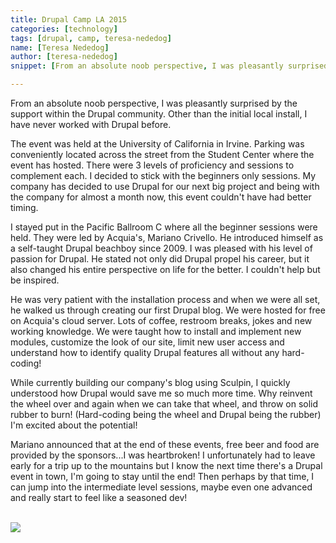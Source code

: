 ```yaml
---
title: Drupal Camp LA 2015
categories: [technology]
tags: [drupal, camp, teresa-nededog]
name: [Teresa Nededog]
author: [teresa-nededog]
snippet: [From an absolute noob perspective, I was pleasantly surprised by the support within the Drupal community.]

---
```


From an absolute noob perspective, I was pleasantly surprised by the support within the Drupal community.  Other than the initial local install, I have never worked with Drupal before.  

The event was held at the University of California in Irvine. Parking was conveniently located across the street from the Student Center where the event has hosted. There were 3 levels of proficiency and sessions to complement each.  I decided to stick with the beginners only sessions.  My company has decided to use Drupal for our next big project and being with the company for almost a month now, this event couldn't have had better timing.  

I stayed put in the Pacific Ballroom C where all the beginner sessions were held.  They were led by Acquia's, Mariano Crivello. He introduced himself as a self-taught Drupal beachboy since 2009. I was pleased with his level of passion for Drupal.  He stated not only did Drupal propel his career, but it also changed his entire perspective on life for the better. I couldn't help but be inspired.

He was very patient with the installation process and when we were all set, he walked us through creating our first Drupal blog. We were hosted for free on Acquia's cloud server.  Lots of coffee, restroom breaks, jokes and new working knowledge. We were taught how to install and implement new modules, customize the look of our site, limit new user access and understand how to identify quality Drupal features all without any hard-coding!      

While currently building our company's blog using Sculpin, I quickly understood how Drupal would save me so much more time. Why reinvent the wheel over and again when we can take that wheel, and throw on solid rubber to burn! (Hard-coding being the wheel and Drupal being the rubber) I'm excited about the potential! 

Mariano announced that at the end of these events, free beer and food are provided by the sponsors...I was heartbroken! I unfortunately had to leave early for a trip up to the mountains but I know the next time there's a Drupal event in town, I'm going to stay until the end! Then perhaps by that time, I can jump into the intermediate level sessions, maybe even one advanced and really start to feel like a seasoned dev!

<br>
<img class="img-med" src="/images/posts/drupal-la-2015.jpg">  
<br>